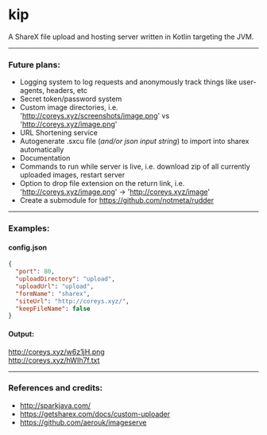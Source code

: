 # kip
A ShareX file upload and hosting server written in Kotlin targeting the JVM.  

<hr>

### Future plans:
- Logging system to log requests and anonymously track things like user-agents, headers, etc
- Secret token/password system
- Custom image directories, i.e. 'http://coreys.xyz/screenshots/image.png' vs 'http://coreys.xyz/image.png'
- URL Shortening service
- Autogenerate .sxcu file (*and/or json input string*) to import into sharex automatically
- Documentation
- Commands to run while server is live, i.e. download zip of all currently uploaded images, restart server
- Option to drop file extension on the return link, i.e. 'http://coreys.xyz/image.png' -> 'http://coreys.xyz/image'
- Create a submodule for https://github.com/notmeta/rudder

<hr>  

### Examples:  
#### config.json
```json
{
  "port": 80,
  "uploadDirectory": "upload",
  "uploadUrl": "upload",
  "formName": "sharex",
  "siteUrl": "http://coreys.xyz/",
  "keepFileName": false
}
```
#### Output:
http://coreys.xyz/w6z1jH.png  
http://coreys.xyz/hWIh7f.txt  

<hr>

### References and credits:
- http://sparkjava.com/
- https://getsharex.com/docs/custom-uploader
- https://github.com/aerouk/imageserve
